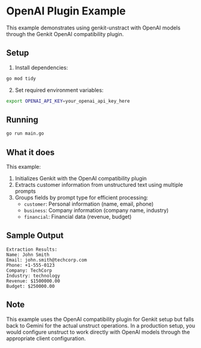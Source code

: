 # OpenAI Plugin Example

This example demonstrates using genkit-unstract with OpenAI models through the Genkit OpenAI compatibility plugin.

## Setup

1. Install dependencies:
```bash
go mod tidy
```

2. Set required environment variables:
```bash
export OPENAI_API_KEY=your_openai_api_key_here
```

## Running

```bash
go run main.go
```

## What it does

This example:
1. Initializes Genkit with the OpenAI compatibility plugin
2. Extracts customer information from unstructured text using multiple prompts
3. Groups fields by prompt type for efficient processing:
   - `customer`: Personal information (name, email, phone)
   - `business`: Company information (company name, industry)
   - `financial`: Financial data (revenue, budget)

## Sample Output

```
Extraction Results:
Name: John Smith
Email: john.smith@techcorp.com
Phone: +1-555-0123
Company: TechCorp
Industry: technology
Revenue: $1500000.00
Budget: $250000.00
```

## Note

This example uses the OpenAI compatibility plugin for Genkit setup but falls back to Gemini for the actual unstruct operations. In a production setup, you would configure unstruct to work directly with OpenAI models through the appropriate client configuration.
